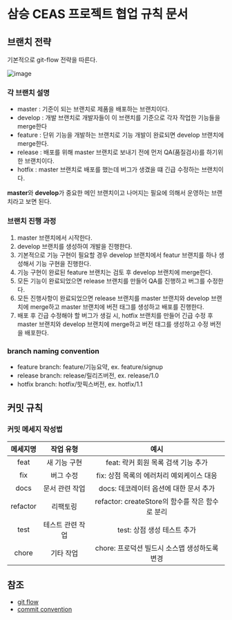 # 삼승 CEAS 프로젝트 협업 규칙 문서

## 브랜치 전략

기본적으로 git-flow 전략을 따른다.

![image](https://user-images.githubusercontent.com/82245973/211735224-8451038b-a6e0-4dcc-b246-c7ed94d939c3.png)

### 각 브랜치 설명

- master : 기준이 되는 브랜치로 제품을 배포하는 브랜치이다.
- develop : 개발 브랜치로 개발자들이 이 브랜치를 기준으로 각자 작업한 기능들을 merge한다
- feature : 단위 기능을 개발하는 브랜치로 기능 개발이 완료되면 develop 브랜치에 merge한다.
- release : 배포를 위해 master 브랜치로 보내기 전에 먼저 QA(품질검사)를 하기위한 브랜치이다.
- hotfix : master 브랜치로 배포를 했는데 버그가 생겼을 떄 긴급 수정하는 브랜치이다.

**master**와 **develop**가 중요한 메인 브랜치이고 나머지는 필요에 의해서 운영하는 브랜치라고 보면 된다.

### 브랜치 진행 과정
1. master 브랜치에서 시작한다.
2. develop 브랜치를 생성하여 개발을 진행한다.
3. 기본적으로 기능 구현이 필요할 경우 develop 브랜치에서 featur 브랜치를 하나 생성해서 기능 구현을 진행한다.
4. 기능 구현이 완료된 feature 브랜치는 검토 후 develop 브랜치에 merge한다.
5. 모든 기능이 완료되었으면 release 브랜치를 만들어 QA를 진행하고 버그를 수정한다.
6. 모든 진행사항이 완료되었으면 release 브랜치를 master 브랜치와 develop 브랜치에 merge하고 master 브랜치에 버전 태그를 생성하고 배포를 진행한다.
7. 배포 후 긴급 수정해야 할 버그가 생길 시, hotfix 브랜치를 만들어 긴급 수정 후 master 브랜치와 develop 브랜치에 merge하고 버전 태그를 생성하고 수정 버전을 배포한다.

### branch naming convention

- feature branch: feature/기능요약, ex. feature/signup
- release branch: release/릴리즈버전, ex. release/1.0
- hotfix branch: hotfix/핫픽스버전, ex. hotfix/1.1


## 커밋 규칙

### 커밋 메세지 작성법

|메세지명|작업 유형|예시|
|:--:|:--:|:--:|
|feat|새 기능 구현|feat: 락커 회원 목록 검색 기능 추가|
|fix|버그 수정|fix: 상점 목록의 에러처리 예외케이스 대응|
|docs|문서 관련 작업|docs: 데코레이터 옵션에 대한 문서 추가|
|refactor|리팩토링|refactor: createStore의 함수를 작은 함수로 분리|
|test|테스트 관련 작업|test: 상점 생성 테스트 추가|
|chore|기타 작업|chore: 프로덕션 빌드시 소스맵 생성하도록 변경|

## 참조
- [git flow](https://ux.stories.pe.kr/183)
- [commit convention](https://kyounghwan01.github.io/blog/etc/commit-convention/)